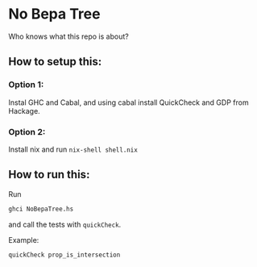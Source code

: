 # No Bepa Tree

Who knows what this repo is about?

## How to setup this:

### Option 1:
Instal GHC and Cabal, and using cabal install QuickCheck and GDP from Hackage.

### Option 2:
Install nix and run `nix-shell shell.nix`

## How to run this:
Run

``` sh
ghci NoBepaTree.hs
```

and call the tests with `quickCheck`.

Example:

``` haskell
quickCheck prop_is_intersection
```

